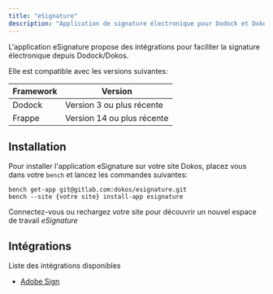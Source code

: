 ```yaml
---
title: "eSignature"
description: "Application de signature électronique pour Dodock et Dokos"
---
```


L'application eSignature propose des intégrations pour faciliter la signature électronique depuis Dodock/Dokos.

Elle est compatible avec les versions suivantes:

|Framework|Version|
|---------|-------|
|Dodock|Version 3 ou plus récente|
|Frappe|Version 14 ou plus récente|

## Installation

Pour installer l'application eSignature sur votre site Dokos, placez vous dans votre `bench` et lancez les commandes suivantes:

```
bench get-app git@gitlab.com:dokos/esignature.git
bench --site {votre site} install-app esignature
```

Connectez-vous ou rechargez votre site pour découvrir un nouvel espace de travail *eSignature*


## Intégrations

Liste des intégrations disponibles

- [Adobe Sign](/integrations/esignature)

